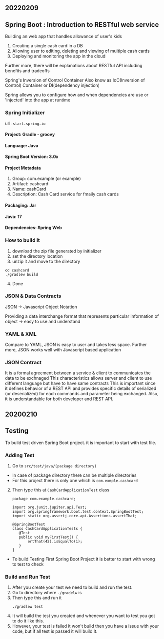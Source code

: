 ## 20220209
## Spring Boot : Introduction to RESTful web service

Building an web app that handles allowance of user's kids
1. Creating a single cash card in a DB
2. Allowing user to editing, deleting and viewing of multiple cash cards
3. Deploying and monitoring the app in the cloud

Further more, there will be explanations about RESTful API including benefits and tradeoffs

Spring's Inversion of Control Container
Also know as IoC(Inversion of Control) Container or DI(dependency injection)

Spring allows you to configure how and when dependencies are use or 'injected' into the app at runtime

### Spring Initializer
url: `start.spring.io`
#### Project: Gradle - groovy
#### Language: Java
#### Spring Boot Version: 3.0x

#### Project Metadata
1. Group: com.example (or example)
2. Artifact: cashcard 
3. Name: cashCard 
4. Description: Cash Card service for fmaily cash cards 

#### Packaging: Jar
#### Java: 17

#### Dependencies: Spring Web

### How to build it
1. download the zip file generated by initializer
2. set the directory location
3. unzip it and move to the directory
```
cd cashcard
./gradlew build
```
4. Done

### JSON & Data Contracts
JSON -> Javascript Object Notation

Providing a data interchange format that represents particular information of  object -> easy to use and understand

### YAML & XML

Compare to YAML, JSON is easy to user and takes less space.
Further more, JSON works well with Javascript based application

### JSON Contract
It is a formal agreement between a service & client to communicates the data to be exchnaged
This characteristics allows server and client to use different language but have to have same contracts
This is important since it defines behavior of a REST API and provides specific details of serialized (or deserialized) for each commands and parameter being exchanged.
Also, it is understandable for both developer and REST API.

## 20200210
## Testing

To build test driven Spring Boot project. it is important to start with test file.
### Adding Test
1. Go to `src/test/java/(package directory)`
- In case of package directory there can be multiple directories
- For this project there is only one which is `com.exmple.cashcard`
2. Then type this at `CashCardApplicationTest` class
    ```
   package com.example.cashcard;
   
   import org.junit.jupiter.api.Test;
   import org.springframework.boot.test.context.SpringBootTest;
   import static org.assertj.core.api.Assertions.assertThat;
   
   @SpringBootTest 
   class CashCardApplicationTests {
       @Test
       public void myFirstTest() {
           ertThat(42).isEqualTo(1);
       }
   }
   ```
- To build Testing First Spring Boot Project it is better to start with wrong to test to check
### Build and Run Test
1. After you create your test we need to build and run the test.
2. Go to directory where `./gradelw` is
3. Then type this and run it
   ```
   ./gradlew test
   ```
4. It will build the test you created and whenever you want to test you got to do it like this.
5. However, your test is failed it won't build then you have a issue with your code, but if all test is passed it will build it.
